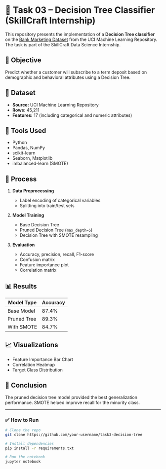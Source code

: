 # 📌 Task 03 – Decision Tree Classifier (SkillCraft Internship)

This repository presents the implementation of a **Decision Tree classifier** on the [Bank Marketing Dataset](https://archive.ics.uci.edu/ml/datasets/bank+marketing) from the UCI Machine Learning Repository. The task is part of the SkillCraft Data Science Internship.

## 🧠 Objective

Predict whether a customer will subscribe to a term deposit based on demographic and behavioral attributes using a Decision Tree.

## 📁 Dataset

- **Source:** UCI Machine Learning Repository  
- **Rows:** 45,211  
- **Features:** 17 (including categorical and numeric attributes)

## 🔧 Tools Used

- Python  
- Pandas, NumPy  
- scikit-learn  
- Seaborn, Matplotlib  
- imbalanced-learn (SMOTE)

## 🧪 Process

1. **Data Preprocessing**
   - Label encoding of categorical variables
   - Splitting into train/test sets

2. **Model Training**
   - Base Decision Tree
   - Pruned Decision Tree (`max_depth=5`)
   - Decision Tree with SMOTE resampling

3. **Evaluation**
   - Accuracy, precision, recall, F1-score
   - Confusion matrix
   - Feature importance plot
   - Correlation matrix

## 📊 Results

| Model Type         | Accuracy |
|--------------------|----------|
| Base Model         | 87.4%    |
| Pruned Tree        | 89.3%    |
| With SMOTE         | 84.7%    |

## 📈 Visualizations

- Feature Importance Bar Chart  
- Correlation Heatmap  
- Target Class Distribution  

## 📌 Conclusion

The pruned decision tree model provided the best generalization performance. SMOTE helped improve recall for the minority class.

---

### ✅ How to Run

```bash
# Clone the repo
git clone https://github.com/your-username/task3-decision-tree

# Install dependencies
pip install -r requirements.txt

# Run the notebook
jupyter notebook
